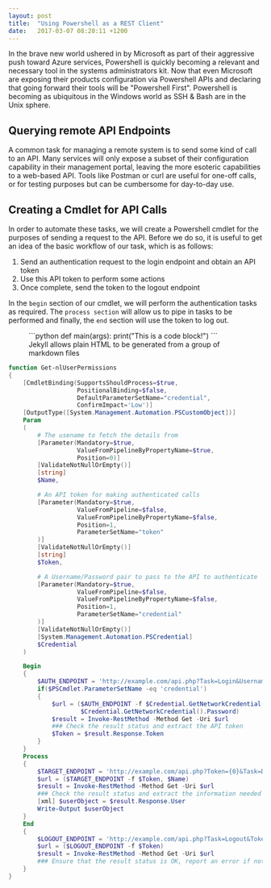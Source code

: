 ```yaml
---
layout: post
title:  "Using Powershell as a REST Client"
date:   2017-03-07 08:20:11 +1200
---
```

In the brave new world ushered in by Microsoft as part of their aggressive push toward Azure services, Powershell is quickly becoming a relevant and necessary tool in the systems administrators kit. Now that even Microsoft are exposing their products configuration via Powershell APIs and declaring that going forward their tools will be "Powershell First". Powershell is becoming as ubiquitous in the Windows world as SSH & Bash are in the Unix sphere.

## Querying remote API Endpoints
A common task for managing a remote system is to send some kind of call to an API. Many services will only expose a subset of their configuration capability in their management portal, leaving the more esoteric capabilities to a web-based API. Tools like Postman or curl are useful for one-off calls, or for testing purposes but can be cumbersome for day-to-day use.

## Creating a Cmdlet for API Calls
In order to automate these tasks, we will create a Powershell cmdlet for the purposes of sending a request to the API. Before we do so, it is useful to get an idea of the basic workflow of our task, which is as follows:
1. Send an authentication request to the login endpoint and obtain an API token
1. Use this API token to perform some actions
1. Once complete, send the token to the logout endpoint

In the `begin` section of our cmdlet, we will perform the authentication tasks as required. The `process section` will allow us to pipe in tasks to be performed and finally, the `end` section will use the token to log out.

<figure>
```python
def main(args):
    print("This is a code block!")
```
	<figcaption>
		Jekyll allows plain HTML to be generated from a group of markdown files
	</figcaption>
</figure>

```powershell
function Get-nlUserPermissions
{
    [CmdletBinding(SupportsShouldProcess=$true,
                   PositionalBinding=$false,
                   DefaultParameterSetName="credential",
                   ConfirmImpact='Low')]
    [OutputType([System.Management.Automation.PSCustomObject])]
    Param
    (
        # The usename to fetch the details from
        [Parameter(Mandatory=$true,
                   ValueFromPipelineByPropertyName=$true,
                   Position=0)]
        [ValidateNotNullOrEmpty()]
        [string]
        $Name,

        # An API token for making authenticated calls
        [Parameter(Mandatory=$true,
                   ValueFromPipeline=$false,
                   ValueFromPipelineByPropertyName=$false,
                   Position=1,
                   ParameterSetName="token"
        )]
        [ValidateNotNullOrEmpty()]
        [string]
        $Token,

        # A Username/Password pair to pass to the API to authenticate
        [Parameter(Mandatory=$true,
                   ValueFromPipeline=$false,
                   ValueFromPipelineByPropertyName=$false,
                   Position=1,
                   ParameterSetName="credential"
        )]
        [ValidateNotNullOrEmpty()]
        [System.Management.Automation.PSCredential]
        $Credential
    )

    Begin
    {
        $AUTH_ENDPOINT = 'http://example.com/api.php?Task=Login&Username={0}&Password={1}'
        if($PSCmdlet.ParameterSetName -eq 'credential')
        {
            $url = ($AUTH_ENDPOINT -f $Credential.GetNetworkCredential().UserName,
                    $Credential.GetNetworkCredential().Password)
            $result = Invoke-RestMethod -Method Get -Uri $url
            ### Check the result status and extract the API token
            $Token = $result.Response.Token
        }
    }
    Process
    {
        $TARGET_ENDPOINT = 'http://example.com/api.php?Token={0}&Task=DoWork&Name={1}'
        $url = ($TARGET_ENDPOINT -f $Token, $Name)
        $result = Invoke-RestMethod -Method Get -Uri $url
        ### Check the result status and extract the information needed
        [xml] $userObject = $result.Response.User
        Write-Output $userObject
    }
    End
    {
        $LOGOUT_ENDPOINT = 'http://example.com/api.php?Task=Logout&Token={0}'
        $url = ($LOGOUT_ENDPOINT -f $Token)
        $result = Invoke-RestMethod -Method Get -Uri $url
        ### Ensure that the result status is OK, report an error if not
    }
}
```
